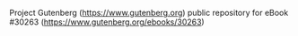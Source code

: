 Project Gutenberg (https://www.gutenberg.org) public repository for eBook #30263 (https://www.gutenberg.org/ebooks/30263)
